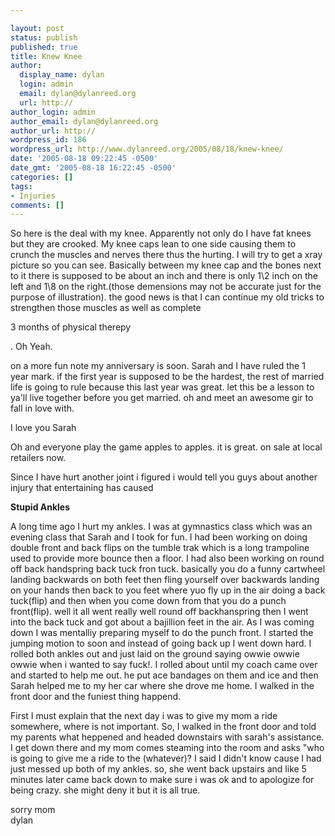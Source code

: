 ```yaml
---

layout: post
status: publish
published: true
title: Knew Knee
author:
  display_name: dylan
  login: admin
  email: dylan@dylanreed.org
  url: http://
author_login: admin
author_email: dylan@dylanreed.org
author_url: http://
wordpress_id: 186
wordpress_url: http://www.dylanreed.org/2005/08/18/knew-knee/
date: '2005-08-18 09:22:45 -0500'
date_gmt: '2005-08-18 16:22:45 -0500'
categories: []
tags:
- Injuries
comments: []
---
```


So here is the deal with my knee. Apparently not only do I have fat knees but they are crooked. My knee caps lean to one side causing them to crunch the muscles and nerves there thus the hurting. I will try to get a xray picture so you can see. Basically between my knee cap and the bones next to it there is supposed to be about an inch and there is only 1\2 inch on the left and 1\8 on the right.(those demensions may not be accurate just for the purpose of illustration). the good news is that I can continue my old tricks to strengthen those muscles as well as complete 

3 months of physical therepy

. Oh Yeah.

on a more fun note my anniversary is soon. Sarah and I have ruled the 1 year mark. if the first year is supposed to be the hardest, the rest of married life is going to rule because this last year was great. let this be a lesson to ya'll live together before you get married. oh and meet an awesome gir to fall in love with. 

I love you Sarah

Oh and everyone play the game apples to apples. it is great. on sale at local retailers now.

Since I have hurt another joint i figured i would tell you guys about another injury that entertaining has caused

**Stupid Ankles**

A long time ago I hurt my ankles. I was at gymnastics class which was an evening class that Sarah and I took for fun. I had been working on doing double front and back flips on the tumble trak which is a long trampoline used to provide more bounce then a floor. I had also been working on round off back handspring back tuck fron tuck. basically you do a funny cartwheel landing backwards on both feet then fling yourself over backwards landing on your hands then back to you feet where yuo fly up in the air doing a back tuck(flip) and then when you come down from that you do a punch front(flip). well it all went really well round off backhanspring then I went into the back tuck and got about a bajillion feet in the air. As I was coming down I was mentalliy preparing myself to do the punch front. I started the jumping motion to soon and instead of going back up I went down hard. I rolled both ankles out and just laid on the ground saying owwie owwie owwie when i wanted to say fuck!. I rolled about until my coach came over and started to help me out. he put ace bandages on them and ice and then Sarah helped me to my her car where she drove me home. I walked in the front door and the funiest thing happend. 

First I must explain that the next day i was to give my mom a ride somewhere, where is not important. So, I walked in the front door and told my parents what heppened and headed downstairs with sarah's assistance. I get down there and my mom comes steaming into the room and asks "who is going to give me a ride to the (whatever)? I said I didn't know cause I had just messed up both of my ankles. so, she went back upstairs and like 5 minutes later came back down to make sure i was ok and to apologize for being crazy. she might deny it but it is all true.

sorry mom  
dylan
